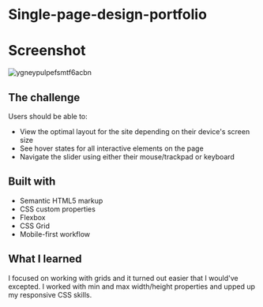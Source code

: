 # Single-page-design-portfolio

# Screenshot


![ygneypulpefsmtf6acbn](https://github.com/aniabaishvili/single-page-design-portfolio/assets/110342939/47f028b4-2c1d-46d0-b64a-58316c07e854)

## The challenge

Users should be able to:

* View the optimal layout for the site depending on their device's screen size
* See hover states for all interactive elements on the page
* Navigate the slider using either their mouse/trackpad or keyboard

## Built with

* Semantic HTML5 markup
* CSS custom properties
* Flexbox
* CSS Grid
* Mobile-first workflow

  
## What I learned

I focused on working with grids and it turned out easier that I would've excepted. I worked with min and max width/height properties and upped up my responsive CSS skills.
